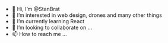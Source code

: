 - 👋 Hi, I’m @StanBrat
- 👀 I’m interested in web design, drones and many other things
- 🌱 I’m currently learning React
- 💞️ I’m looking to collaborate on ...
- 📫 How to reach me ...

<!---
StanBrat/StanBrat is a ✨ special ✨ repository because its `README.md` (this file) appears on your GitHub profile.
You can click the Preview link to take a look at your changes.
--->

